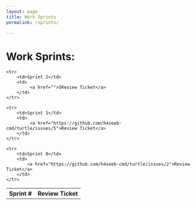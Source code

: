 ```yaml
---
layout: page
title: Work Sprints
permalink: /sprints/

---
```


# Work Sprints: 

<table>
    <tr>
     <th>Sprint #</th> 
     <th>Review Ticket</th>
    </tr>
    
    <tr>
        <td>Sprint 2</td>
        <td>
             <a href="">SReview Ticket</a>
        </td>
    </tr>

    <tr>
        <td>Sprint 1</td>
        <td>
             <a href="https://github.com/h4seeb-cmd/turtle/issues/5">Review Ticket</a>
        </td>
    </tr>

    <tr>
        <td>Sprint 0</td>
        <td>
            <a href="https://github.com/h4seeb-cmd/turtle/issues/2">Review Ticket</a>
        </td>
    </tr>
</table>



